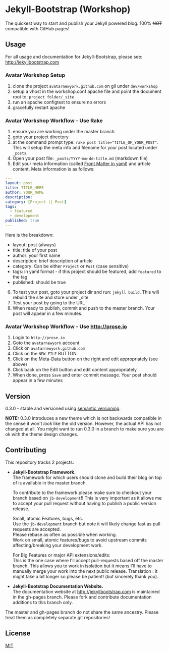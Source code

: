 # Jekyll-Bootstrap (Workshop)

The quickest way to start and publish your Jekyll powered blog. 100% ~~NOT~~ compatible with GitHub pages!

## Usage

For all usage and documentation for Jekyll-Bootstrap, please see: <http://jekyllbootstrap.com>

### Avatar Workshop Setup

1. clone the project `avatarnewyork.github.com` on gil under `dev/workshop`
2. setup a vhost in the workshop.conf apache file and point the document root to: `project folder/_site`
3. run an apache configtest to ensure no errors
4. gracefully restart apache

### Avatar Workshop Workflow - Use Rake

1. ensure you are working under the master branch
2. goto your project directory
3. at the command prompt type: `rake post title="TITLE_OF_YOUR_POST"`.  This will setup the meta info and filename for your post located under `_posts`.
4. Open your post file: `_posts/YYYY-mm-dd-title.md` (markdown file)
5. Edit your meta information (called [Front Matter in yaml](http://jekyllrb.com/docs/frontmatter/)) and article content.  Meta information is as follows:
```yaml
---
layout: post
title: TITLE_HERE
author: YOUR_NAME
description:
category: [Project || Post]
tags: 
  - featured
  - development
published: true
---
```

Here is the breakdown:

* layout: post (always)
* title: title of your post
* author: your first name
* description: brief description of article
* category: Can be either `Project` or `Post` (case sensitive)
* tags: in yaml format - if this project should be featured, add `featured` to the tag
* published: should be true

6. To test your post, goto your project dir and run: `jekyll build`.  This will rebuild the site and store under _site
7. Test your post by going to the URL
8. When ready to publish, commit and push to the master branch.  Your post will appear in a few minutes.

### Avatar Workshop Workflow - Use http://prose.io

1. Login to `http://prose.io`
2. Goto the `avatarnewyork` account
3. Click on `avatarnewyork.github.com`
4. Click on the `NEW FILE` BUTTON
5. Click on the Meta-Data button on the right and edit appropriately (see above)
6. Click back on the Edit button and edit content appropriately
7. When done, press `Save` and enter commit message.  Your post should appear in a few minutes


## Version

0.3.0 - stable and versioned using [semantic versioning](http://semver.org/).

**NOTE:** 0.3.0 introduces a new theme which is not backwards compatible in the sense it won't _look_ like the old version.
However, the actual API has not changed at all.
You might want to run 0.3.0 in a branch to make sure you are ok with the theme design changes.

## Contributing 

This repository tracks 2 projects:

- **Jekyll-Bootstrap Framework.**  
  The framework for which users should clone and build their blog on top of is available in the master branch.
  
  To contribute to the framework please make sure to checkout your branch based on `jb-development`!!
  This is very important as it allows me to accept your pull request without having to publish a public version release.
  
  Small, atomic Features, bugs, etc.   
  Use the `jb-development` branch but note it will likely change fast as pull requests are accepted.   
  Please rebase as often as possible when working.   
  Work on small, atomic features/bugs to avoid upstream commits affecting/breaking your development work.
  
  For Big Features or major API extensions/edits:   
  This is the one case where I'll accept pull-requests based off the master branch.
  This allows you to work in isolation but it means I'll have to manually merge your work into the next public release.
  Translation : it might take a bit longer so please be patient! (but sincerely thank you).
 
- **Jekyll-Bootstrap Documentation Website.**    
  The documentation website at <http://jekyllbootstrap.com> is maintained in the gh-pages branch.
  Please fork and contribute documentation additions to this branch only.

The master and gh-pages branch do not share the same ancestry. Please treat them as completely separate git repositories!


## License

[MIT](http://opensource.org/licenses/MIT)
